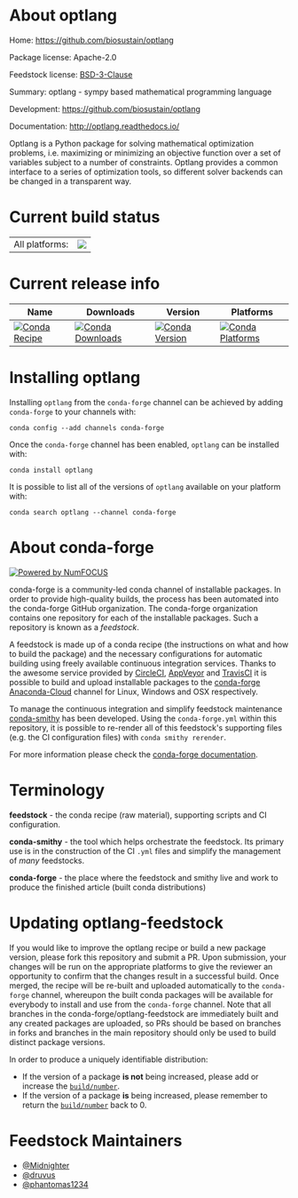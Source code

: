 About optlang
=============

Home: https://github.com/biosustain/optlang

Package license: Apache-2.0

Feedstock license: [BSD-3-Clause](https://github.com/conda-forge/optlang-feedstock/blob/master/LICENSE.txt)

Summary: optlang - sympy based mathematical programming language

Development: https://github.com/biosustain/optlang

Documentation: http://optlang.readthedocs.io/

Optlang is a Python package for solving mathematical optimization
problems, i.e. maximizing or minimizing an objective function over
a set of variables subject to a number of constraints.
Optlang provides a common interface to a series of optimization tools,
so different solver backends can be changed in a transparent way.


Current build status
====================


<table><tr><td>All platforms:</td>
    <td>
      <a href="https://dev.azure.com/conda-forge/feedstock-builds/_build/latest?definitionId=3144&branchName=master">
        <img src="https://dev.azure.com/conda-forge/feedstock-builds/_apis/build/status/optlang-feedstock?branchName=master">
      </a>
    </td>
  </tr>
</table>

Current release info
====================

| Name | Downloads | Version | Platforms |
| --- | --- | --- | --- |
| [![Conda Recipe](https://img.shields.io/badge/recipe-optlang-green.svg)](https://anaconda.org/conda-forge/optlang) | [![Conda Downloads](https://img.shields.io/conda/dn/conda-forge/optlang.svg)](https://anaconda.org/conda-forge/optlang) | [![Conda Version](https://img.shields.io/conda/vn/conda-forge/optlang.svg)](https://anaconda.org/conda-forge/optlang) | [![Conda Platforms](https://img.shields.io/conda/pn/conda-forge/optlang.svg)](https://anaconda.org/conda-forge/optlang) |

Installing optlang
==================

Installing `optlang` from the `conda-forge` channel can be achieved by adding `conda-forge` to your channels with:

```
conda config --add channels conda-forge
```

Once the `conda-forge` channel has been enabled, `optlang` can be installed with:

```
conda install optlang
```

It is possible to list all of the versions of `optlang` available on your platform with:

```
conda search optlang --channel conda-forge
```


About conda-forge
=================

[![Powered by NumFOCUS](https://img.shields.io/badge/powered%20by-NumFOCUS-orange.svg?style=flat&colorA=E1523D&colorB=007D8A)](http://numfocus.org)

conda-forge is a community-led conda channel of installable packages.
In order to provide high-quality builds, the process has been automated into the
conda-forge GitHub organization. The conda-forge organization contains one repository
for each of the installable packages. Such a repository is known as a *feedstock*.

A feedstock is made up of a conda recipe (the instructions on what and how to build
the package) and the necessary configurations for automatic building using freely
available continuous integration services. Thanks to the awesome service provided by
[CircleCI](https://circleci.com/), [AppVeyor](https://www.appveyor.com/)
and [TravisCI](https://travis-ci.com/) it is possible to build and upload installable
packages to the [conda-forge](https://anaconda.org/conda-forge)
[Anaconda-Cloud](https://anaconda.org/) channel for Linux, Windows and OSX respectively.

To manage the continuous integration and simplify feedstock maintenance
[conda-smithy](https://github.com/conda-forge/conda-smithy) has been developed.
Using the ``conda-forge.yml`` within this repository, it is possible to re-render all of
this feedstock's supporting files (e.g. the CI configuration files) with ``conda smithy rerender``.

For more information please check the [conda-forge documentation](https://conda-forge.org/docs/).

Terminology
===========

**feedstock** - the conda recipe (raw material), supporting scripts and CI configuration.

**conda-smithy** - the tool which helps orchestrate the feedstock.
                   Its primary use is in the construction of the CI ``.yml`` files
                   and simplify the management of *many* feedstocks.

**conda-forge** - the place where the feedstock and smithy live and work to
                  produce the finished article (built conda distributions)


Updating optlang-feedstock
==========================

If you would like to improve the optlang recipe or build a new
package version, please fork this repository and submit a PR. Upon submission,
your changes will be run on the appropriate platforms to give the reviewer an
opportunity to confirm that the changes result in a successful build. Once
merged, the recipe will be re-built and uploaded automatically to the
`conda-forge` channel, whereupon the built conda packages will be available for
everybody to install and use from the `conda-forge` channel.
Note that all branches in the conda-forge/optlang-feedstock are
immediately built and any created packages are uploaded, so PRs should be based
on branches in forks and branches in the main repository should only be used to
build distinct package versions.

In order to produce a uniquely identifiable distribution:
 * If the version of a package **is not** being increased, please add or increase
   the [``build/number``](https://conda.io/docs/user-guide/tasks/build-packages/define-metadata.html#build-number-and-string).
 * If the version of a package **is** being increased, please remember to return
   the [``build/number``](https://conda.io/docs/user-guide/tasks/build-packages/define-metadata.html#build-number-and-string)
   back to 0.

Feedstock Maintainers
=====================

* [@Midnighter](https://github.com/Midnighter/)
* [@druvus](https://github.com/druvus/)
* [@phantomas1234](https://github.com/phantomas1234/)

